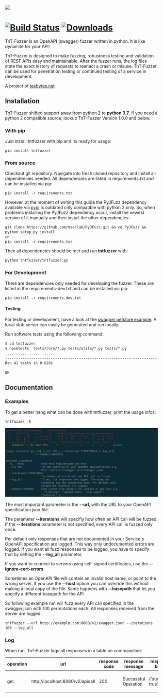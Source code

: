 
![](docs/images/logo.jpg)

[![Build Status](https://travis-ci.com/Teebytes/TnT-Fuzzer.svg?branch=master)](https://travis-ci.com/Teebytes/TnT-Fuzzer) [![Downloads](https://pepy.tech/badge/tntfuzzer/month)](https://pepy.tech/project/tntfuzzer)
============
TnT-Fuzzer is an OpenAPI (swagger) fuzzer written in python. It is like dynamite for your API!

TnT-Fuzzer is designed to make fuzzing, robustness testing and validation of REST APIs easy and maintainable. After the fuzzer runs, the log files state the exact history of requests to reenact a crash or misuse. TnT-Fuzzer can be used
for penetration testing or continued testing of a service in development.

A project of [teebytes.net](https://teebytes.net/)

## Installation
TnT-Fuzzer shifted support away from python 2 to  **python 3.7**. If you
need a python 2 compatible source, lookup TnT-Fuzzer Version 1.0.0 and below.

### With pip
Just install tntfuzzer with pip and its ready for usage:

```
pip install tntfuzzer
```

### From source
Checkout git repository. Navigate into fresh cloned repository and install
all dependencies needed. All dependencies are listed in requirements.txt
and can be installed via pip:

```
pip install -r requirements.txt
```

However, at the moment of writing this guide the PyJFuzz dependency available
via [pypi](https://pypi.org/) is outdated only compatible with python 2 only. So,
when problems installing the PyJFuzz dependency occur, install the newest version
of it manually and then install the other dependencies:

```
git clone https://github.com/mseclab/PyJFuzz.git && cd PyJFuzz && python setup.py install
cd ..
pip install -r requirements.txt
```

Then all dependencies should be met and run **tntfuzzer** with:

```
python tntfuzzer/tntfuzzer.py
```

### For Development
There are dependencies only needed for developing the fuzzer. These are listed
in the requirements-dev.txt and can be installed via pip:

```
pip install -r requirements-dev.txt
```

#### Testing

For testing or development, have a look at the [swagger petstore example](http://petstore.swagger.io/). A local stub
server can easily be generated and run locally.

Run software tests using the following command:

```
$ cd tntfuzzer
$ nosetests  tests/core/*.py tests/utils/*.py tests/*.py
........................
----------------------------------------------------------------------
Ran 41 tests in 0.028s

OK
```

## Documentation

### Examples

To get a better hang what can be done with tntfuzzer, print the usage infos:

```
tntfuzzer -h
```

![](docs/images/usage.png)

The most important parameter is the **--url**, with the URL to your OpenAPI specification json file.

The parameter **--iterations** will specifiy how often an API call will be fuzzed. If
the **--iterations** parameter is not specified, every API call is fuzzed only once.

Per default only responses that are not documented in your Service's OpenAPI specification are logged. This way only
undocumented errors are logged. If you want all fuzz responses to be logged, you have to specify that by
setting the **--log_all** parameter.

If you want to connect to servers using self-signed certificates, use the **--ignore-cert-errors**.

Sometimes an OpenAPI file will contain an invalid host name, or point to the wrong server. If you use the **--host**
option you can override this without making a local copy of the file. Same happens with **--basepath** that let you
specify a different basepath for the API. 

So following example run will fuzz every API call specified in the swagger.json with 100 permutations each. All
responses received from the server are logged:

```
tntfuzzer --url http://example.com:8080/v2/swagger.json --iterations 100 --log_all
```

### Log

When run, TnT-Fuzzer logs all responses in a table on commandline:

| operation | url | response code | response message | response body | curl command |
|---|---|---|---|---|---|
| get       | http://localhost:8080/v2/apicall | 200 | Successful Operation | {'success': true} | ```curl -XGET -H "Content-type: application/json" -d '{'foo': bar}' 'http://localhost:8080/v2/apicall'``` |
